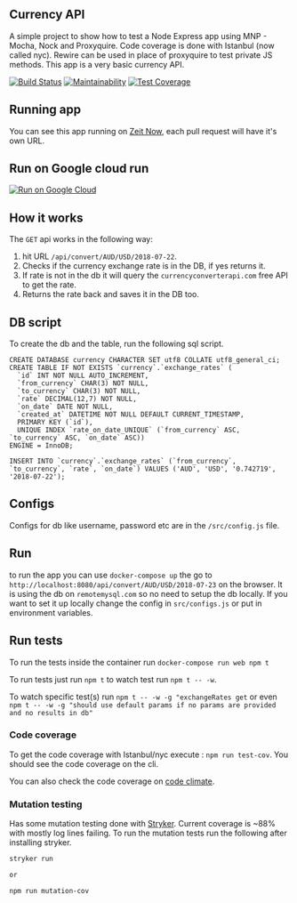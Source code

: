 ## Currency API

A simple project to show how to test a Node Express app using MNP - Mocha, Nock and Proxyquire.
Code coverage is done with Istanbul (now called nyc). Rewire can be used in place of
proxyquire to test private JS methods. This app is a very basic currency API.

[![Build Status](https://travis-ci.org/geshan/currency-api.svg?branch=master)](https://travis-ci.org/geshan/currency-api) [![Maintainability](https://api.codeclimate.com/v1/badges/54eef9745fdb3b5c5476/maintainability)](https://codeclimate.com/github/geshan/currency-api/maintainability) [![Test Coverage](https://api.codeclimate.com/v1/badges/54eef9745fdb3b5c5476/test_coverage)](https://codeclimate.com/github/geshan/currency-api/test_coverage) 

## Running app

You can see this app running on [Zeit Now](https://currency-api.geshanm.now.sh/api/convert/USD/AUD/2019-08-05), each pull request will have it's own URL.

## Run on Google cloud run

[![Run on Google Cloud](https://storage.googleapis.com/cloudrun/button.svg)](https://console.cloud.google.com/cloudshell/editor?shellonly=true&cloudshell_image=gcr.io/cloudrun/button&cloudshell_git_repo=https://github.com/geshan/currency-api.git)

## How it works

The `GET` api works in the following way:

1. hit URL `/api/convert/AUD/USD/2018-07-22`.
1. Checks if the currency exchange rate is in the DB, if yes returns it.
1. If rate is not in the db it will query the `currencyconverterapi.com` free API to get the rate.
1. Returns the rate back and saves it in the DB too.

## DB script

To create the db and the table, run the following sql script.

```
CREATE DATABASE currency CHARACTER SET utf8 COLLATE utf8_general_ci;
CREATE TABLE IF NOT EXISTS `currency`.`exchange_rates` (
  `id` INT NOT NULL AUTO_INCREMENT,
  `from_currency` CHAR(3) NOT NULL,
  `to_currency` CHAR(3) NOT NULL,
  `rate` DECIMAL(12,7) NOT NULL,
  `on_date` DATE NOT NULL,
  `created_at` DATETIME NOT NULL DEFAULT CURRENT_TIMESTAMP,
  PRIMARY KEY (`id`),
  UNIQUE INDEX `rate_on_date_UNIQUE` (`from_currency` ASC, `to_currency` ASC, `on_date` ASC))
ENGINE = InnoDB;

INSERT INTO `currency`.`exchange_rates` (`from_currency`, `to_currency`, `rate`, `on_date`) VALUES ('AUD', 'USD', '0.742719', '2018-07-22');

```

## Configs

Configs for db like username, password etc are in the `/src/config.js` file.

## Run

to run the app you can use `docker-compose up` the go to `http://localhost:8080/api/convert/AUD/USD/2018-07-23` on the browser. It is using the db on `remotemysql.com` so no need to setup the db locally. If you want to set it up locally change the config in `src/configs.js` or put in environment variables.

## Run tests

To run the tests inside the container run `docker-compose run web npm t`

To run tests just run `npm t` to watch test run `npm t -- -w`.

To watch specific test(s) run `npm t -- -w -g "exchangeRates get` or even
`npm t -- -w -g "should use default params if no params are provided and no results in db"`

### Code coverage

To get the code coverage with Istanbul/nyc execute : `npm run test-cov`. You should see the code coverage on the cli.

You can also check the code coverage on [code climate](https://codeclimate.com/github/geshan/currency-api/src/exchangeRates.js/source).

### Mutation testing

Has some mutation testing done with [Stryker](https://stryker-mutator.io/stryker/quickstart). Current
coverage is ~88% with mostly log lines failing. To run the mutation tests run the following after
installing stryker.

```bash
stryker run

or

npm run mutation-cov
```
